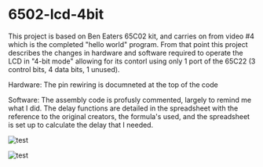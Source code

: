 # 6502-lcd-4bit

This project is based on Ben Eaters 65C02 kit, and carries on from video #4 which is the completed "hello world" program.  From that point this project describes the changes in hardware and software required to operate the LCD in "4-bit mode" allowing for its contorl using only 1 port of the 65C22  (3 control bits, 4 data bits, 1 unused).

Hardware:
The pin rewiring is documneted at the top of the code

Software:
The assembly code is profusly commented, largely to remind me what I did.
The delay functions are detailed in the spreadsheet with the reference to the original creators, the formula's used, and the spreadsheet is set up to calculate the delay that I needed.

![test](https://github.com/homesol/6502-lcd-4bit/images/PXL_20210319_171833644.jpg)

![test](https://github.com/homesol/6502-lcd-4bit/images/PXL_20210319_171838866.jpg)


